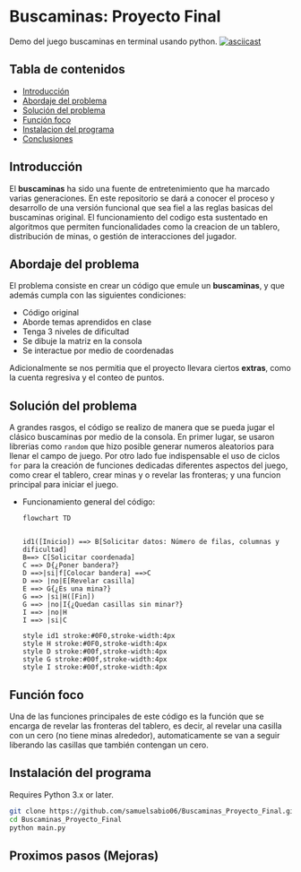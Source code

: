 # Buscaminas: Proyecto Final
Demo del juego buscaminas en terminal usando python.
[![asciicast](https://asciinema.org/a/706504.svg)](https://asciinema.org/a/706504)

## Tabla de contenidos
  - [Introducción](#introducción)
  - [Abordaje del problema](#abordaje-del-problema)
  - [Solución del problema](#solución-del-problema)
  - [Función foco](#función-foco)
  - [Instalacion del programa](#instalación-del-programa)
  - [Conclusiones](#conclusiones)

## Introducción
El **buscaminas** ha sido una fuente de entretenimiento que ha marcado varias generaciones. En este repositorio se dará a conocer el proceso y desarrollo de una versión funcional que sea fiel a las reglas basicas del buscaminas original. El funcionamiento del codigo esta sustentado en algoritmos que permiten funcionalidades como la creacion de un tablero, distribución de minas, o gestión de interacciones del jugador.
## Abordaje del problema
El problema consiste en crear un código que emule un **buscaminas**, y que además cumpla con las siguientes condiciones:
  - Código original
  - Aborde temas aprendidos en clase
  - Tenga 3 niveles de dificultad
  - Se dibuje la matriz en la consola
  - Se interactue por medio de coordenadas
    
Adicionalmente se nos permitia que el proyecto llevara ciertos **extras**, como la cuenta regresiva y el conteo de puntos.
## Solución del problema
A grandes rasgos, el código se realizo de manera que se pueda jugar el clásico buscaminas por medio de la consola. En primer lugar, se usaron librerias como ```random```  que hizo posible generar numeros aleatorios para llenar el campo de juego. Por otro lado fue indispensable el uso de ciclos ```for``` para la creación de funciones dedicadas diferentes aspectos del juego, como crear el tablero, crear minas y o revelar las fronteras; y una funcion principal para iniciar el juego.

- Funcionamiento general del código:
  ```mermaid
  flowchart TD


  id1([Inicio]) ==> B[Solicitar datos: Número de filas, columnas y dificultad]
  B==> C[Solicitar coordenada]
  C ==> D{¿Poner bandera?}
  D ==>|si|f[Colocar bandera] ==>C 
  D ==> |no|E[Revelar casilla]
  E ==> G{¿Es una mina?}
  G ==> |si|H([Fin])
  G ==> |no|I{¿Quedan casillas sin minar?}
  I ==> |no|H
  I ==> |si|C
  
  style id1 stroke:#0F0,stroke-width:4px
  style H stroke:#0F0,stroke-width:4px
  style D stroke:#00f,stroke-width:4px
  style G stroke:#00f,stroke-width:4px
  style I stroke:#00f,stroke-width:4px

  ```

## Función foco

Una de las funciones principales de este código es la función que se encarga de revelar las fronteras del tablero, es decir, al revelar una casilla con un cero (no tiene minas alrededor), automaticamente se van a seguir liberando las casillas que también contengan un cero.



## Instalación del programa
Requires Python 3.x or later.

```sh
git clone https://github.com/samuelsabio06/Buscaminas_Proyecto_Final.git
cd Buscaminas_Proyecto_Final
python main.py
```

## Proximos pasos (Mejoras)







